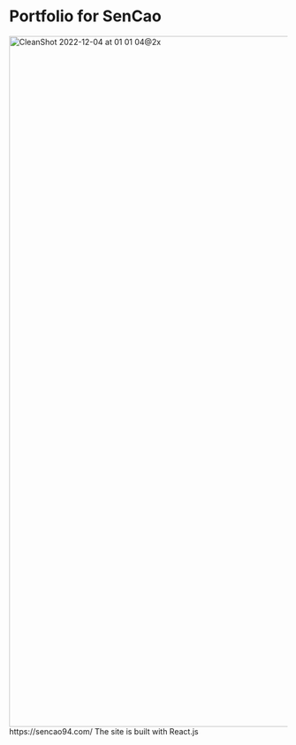 # Portfolio for SenCao
<img width="1249" alt="CleanShot 2022-12-04 at 01 01 04@2x" src="https://user-images.githubusercontent.com/48123259/205465696-96754a75-2729-4604-8e44-4ecb549a7001.png">
https://sencao94.com/
The site is built with React.js
